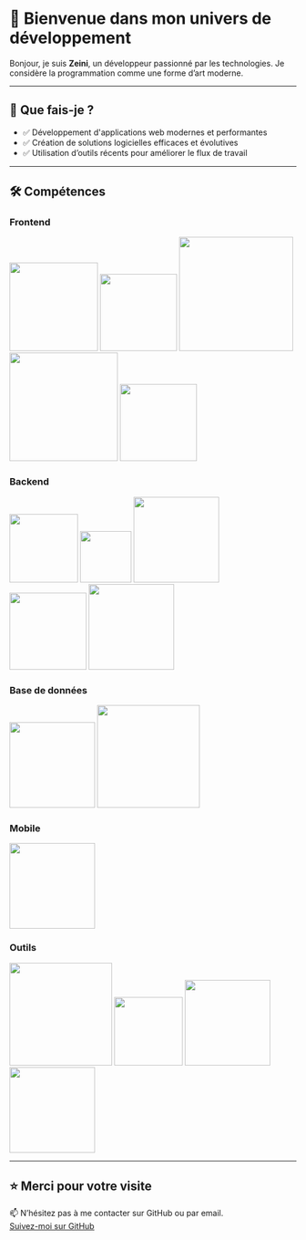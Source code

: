 # 👋 Bienvenue dans mon univers de développement

Bonjour, je suis **Zeini**, un développeur passionné par les technologies. Je considère la programmation comme une forme d’art moderne.

---

## 💼 Que fais-je ?

- ✅ Développement d'applications web modernes et performantes  
- ✅ Création de solutions logicielles efficaces et évolutives  
- ✅ Utilisation d’outils récents pour améliorer le flux de travail  

---

## 🛠️ Compétences

### Frontend  
<img src="https://img.shields.io/badge/-HTML5-E34F26?logo=html5&logoColor=white&style=flat" width="155"> 
<img src="https://img.shields.io/badge/-CSS3-1572B6?logo=css3&logoColor=white&style=flat" width="135"> 
<img src="https://img.shields.io/badge/-JavaScript-F7DF1E?logo=javascript&logoColor=black&style=flat" width="200"> 
<img src="https://img.shields.io/badge/-Bootstrap-7952B3?logo=bootstrap&logoColor=white&style=flat" width="190"> 
<img src="https://img.shields.io/badge/-React-61DAFB?logo=react&logoColor=black&style=flat" width="135">

### Backend  
<img src="https://img.shields.io/badge/-PHP-777BB4?logo=php&logoColor=white&style=flat" width="120"> 
<img src="https://img.shields.io/badge/-Java-007396?logo=java&logoColor=white&style=flat" width="90"> 
<img src="https://img.shields.io/badge/-Spring-6DB33F?logo=spring&logoColor=white&style=flat" width="150"> 
<img src="https://img.shields.io/badge/-Flask-000000?logo=flask&logoColor=white&style=flat" width="135"> 
<img src="https://img.shields.io/badge/-Django-092E20?logo=django&logoColor=white&style=flat" width="150">

### Base de données  
<img src="https://img.shields.io/badge/-MySQL-4479A1?logo=mysql&logoColor=white&style=flat" width="150"> 
<img src="https://img.shields.io/badge/-MongoDB-47A248?logo=mongodb&logoColor=white&style=flat" width="180">

### Mobile  
<img src="https://img.shields.io/badge/-Android-3DDC84?logo=android&logoColor=white&style=flat" width="150">

### Outils  
<img src="https://img.shields.io/badge/-Docker-2496ED?logo=docker&logoColor=white&style=flat" width="180"> 
<img src="https://img.shields.io/badge/-Git-F05032?logo=git&logoColor=white&style=flat" width="120"> 
<img src="https://img.shields.io/badge/-Linux-FCC624?logo=linux&logoColor=black&style=flat" width="150"> 
<img src="https://img.shields.io/badge/-VS%20Code-007ACC?logo=visual-studio-code&logoColor=white&style=flat" width="150">

---

## ⭐ Merci pour votre visite

📫 N’hésitez pas à me contacter sur GitHub ou par email.  
[Suivez-moi sur GitHub](https://github.com/Zeini-23025)
